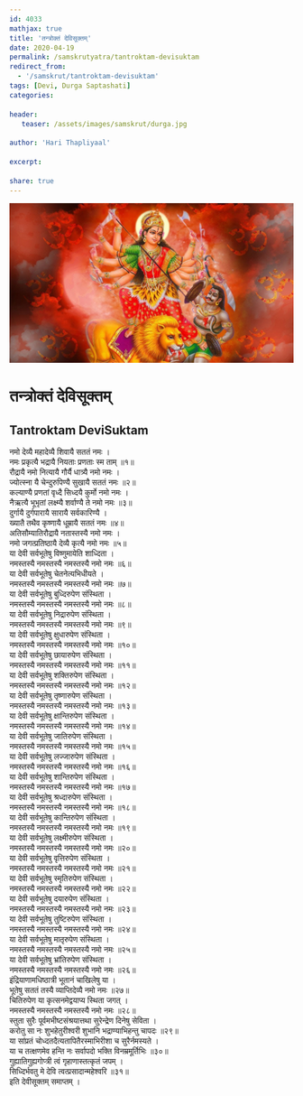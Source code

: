 ```yaml
---    
id: 4033    
mathjax: true    
title: 'तन्त्रोक्तं देविसूक्तम्'    
date: 2020-04-19    
permalink: /samskrutyatra/tantroktam-devisuktam
redirect_from: 
  - '/samskrut/tantroktam-devisuktam'
tags: [Devi, Durga Saptashati]    
categories:    
    
header:    
   teaser: /assets/images/samskrut/durga.jpg    
    
author: 'Hari Thapliyaal'    
    
excerpt:    
    
share: true    
---    
```

    
![](/assets/images/samskrut/durga.jpg)    
    
# तन्त्रोक्तं देविसूक्तम्    
## Tantroktam DeviSuktam    
    
    
नमो देव्यै महादेव्यै शिवायै सततं नमः ।    
नमः प्रकृत्यै भद्रायै नियताः प्रणताः स्म ताम् ॥१॥    
रौद्रायै नमो नित्यायै गौर्यै धात्र्यै नमो नमः ।    
ज्योत्स्ना यै चेन्दुरुपिण्यै सुखायै सततं नमः ॥२॥    
कल्याण्यै प्रणतां वृध्दै सिध्दयै कुर्मो नमो नमः ।    
नैऋत्यै भूभृतां लक्ष्म्यै शर्वाण्यै ते नमो नमः ॥३॥    
दुर्गायै दुर्गपारायै सारायै सर्वकारिण्यै ।    
ख्यातै तथैव कृष्णायै धूम्रायै सततं नमः ॥४॥    
अतिसौम्यातिरौद्रायै नतास्तस्यै नमो नमः ।    
नमो जगत्प्रतिष्ठायै देव्यै कृत्यै नमो नमः ॥५॥    
या देवी सर्वभूतेषु विष्णुमायेति शाध्दिता ।    
नमस्तस्यै नमस्तस्यै नमस्तस्यै नमो नमः ॥६॥    
या देवी सर्वभूतेषु चेतनेत्यभिधीयते ।    
नमस्तस्यै नमस्तस्यै नमस्तस्यै नमो नमः ॥७॥    
या देवी सर्वभूतेषु बुध्दिरुपेण संस्थिता ।    
नमस्तस्यै नमस्तस्यै नमस्तस्यै नमो नमः ॥८॥    
या देवी सर्वभूतेषु निद्रारुपेण संस्थिता ।    
नमस्तस्यै नमस्तस्यै नमस्तस्यै नमो नमः ॥९॥    
या देवी सर्वभूतेषु क्षुधारुपेण संस्थिता ।    
नमस्तस्यै नमस्तस्यै नमस्तस्यै नमो नमः ॥१०॥    
या देवी सर्वभूतेषु छायारुपेण संस्थिता ।    
नमस्तस्यै नमस्तस्यै नमस्तस्यै नमो नमः ॥११॥    
या देवी सर्वभूतेषु शक्तिरुपेण संस्थिता ।    
नमस्तस्यै नमस्तस्यै नमस्तस्यै नमो नमः ॥१२॥    
या देवी सर्वभूतेषु तृष्णारुपेण संस्थिता ।    
नमस्तस्यै नमस्तस्यै नमस्तस्यै नमो नमः ॥१३॥    
या देवी सर्वभूतेषु क्षान्तिरुपेण संस्थिता ।    
नमस्तस्यै नमस्तस्यै नमस्तस्यै नमो नमः ॥१४॥    
या देवी सर्वभूतेषु जातिरुपेण संस्थिता ।    
नमस्तस्यै नमस्तस्यै नमस्तस्यै नमो नमः ॥१५॥    
या देवी सर्वभूतेषु लज्जारुपेण संस्थिता ।    
नमस्तस्यै नमस्तस्यै नमस्तस्यै नमो नमः ॥१६॥    
या देवी सर्वभूतेषु शान्तिरुपेण संस्थिता ।    
नमस्तस्यै नमस्तस्यै नमस्तस्यै नमो नमः ॥१७॥    
या देवी सर्वभूतेषु श्रध्दारुपेण संस्थिता ।    
नमस्तस्यै नमस्तस्यै नमस्तस्यै नमो नमः ॥१८॥    
या देवी सर्वभूतेषु कान्तिरुपेण संस्थिता ।    
नमस्तस्यै नमस्तस्यै नमस्तस्यै नमो नमः ॥१९॥    
या देवी सर्वभूतेषु लक्ष्मीरुपेण संस्थिता ।    
नमस्तस्यै नमस्तस्यै नमस्तस्यै नमो नमः ॥२०॥    
या देवी सर्वभूतेषु वृत्तिरुपेण संस्थिता ।    
नमस्तस्यै नमस्तस्यै नमस्तस्यै नमो नमः ॥२१॥    
या देवी सर्वभूतेषु स्मृतिरुपेण संस्थिता ।    
नमस्तस्यै नमस्तस्यै नमस्तस्यै नमो नमः ॥२२॥    
या देवी सर्वभूतेषु दयारुपेण संस्थिता ।    
नमस्तस्यै नमस्तस्यै नमस्तस्यै नमो नमः ॥२३॥    
या देवी सर्वभूतेषु तुष्टिरुपेण संस्थिता ।    
नमस्तस्यै नमस्तस्यै नमस्तस्यै नमो नमः ॥२४॥    
या देवी सर्वभूतेषु मातृरुपेण संस्थिता ।    
नमस्तस्यै नमस्तस्यै नमस्तस्यै नमो नमः ॥२५॥    
या देवी सर्वभूतेषु भ्रांतिरुपेण संस्थिता ।    
नमस्तस्यै नमस्तस्यै नमस्तस्यै नमो नमः ॥२६॥    
इंद्रियाणामधिष्ठात्री भूतानं चाखिलेषु या ।    
भूतेषु सततं तस्यै व्याप्तिदेव्यै नमो नमः ॥२७॥    
चितिरुपेण या कृत्सनमेद्वयाप्य स्थिता जगत् ।    
नमस्तस्यै नमस्तस्यै नमस्तस्यै नमो नमः ॥२८॥    
स्तुता सुरैः पूर्वमभीष्टसंश्रयात्तथा सुरेन्द्रेण दिनेषु सेविता ।    
करोतु सा नः शुभहेतुरीश्वरी शुभानि भद्राण्याभिहन्तु चापदः ॥२९॥    
या सांप्रतं चोध्दतदैत्यतापितैरस्माभिरीशा च सुरैर्नमस्यते ।    
या च तत्क्षणमेव हन्ति नः सर्वापदो भक्ति विनम्रमूर्तिभिः ॥३०॥    
गुह्यातिगुह्यगोप्त्री त्वं गृहाणास्तत्कृतं जपम् ।    
सिध्दिर्भवतु मे देवि त्वत्प्रसादान्महेश्वरि ॥३१॥    
इति देवीसूक्तम् समाप्तम् ।    
    
    
